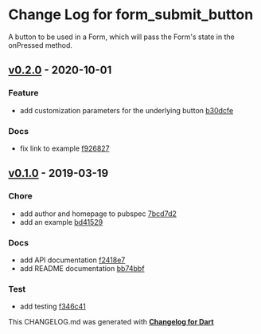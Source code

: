 # Change Log for form_submit_button
A button to be used in a Form, which will pass the Form's state in the onPressed method.

## [v0.2.0](http://github.com/flutterings/form_submit_button/compare/v0.1.0...v0.2.0) - 2020-10-01

### Feature
* add customization parameters for the underlying button [b30dcfe](https://github.com/flutterings/form_submit_button/commit/b30dcfe101b3ee1521d6a16fa9810aaf2111a5ae)

### Docs
* fix link to example [f926827](https://github.com/flutterings/form_submit_button/commit/f926827d65f462bc31b1a885269f004ed9b00c6a)

## [v0.1.0](http://github.com/flutterings/form_submit_button/compare/v0.1.0) - 2019-03-19

### Chore
* add author and homepage to pubspec [7bcd7d2](https://github.com/flutterings/form_submit_button/commit/7bcd7d2d9a0ecc1f37f967959d86a509fab218e2)
* add an example [bd41529](https://github.com/flutterings/form_submit_button/commit/bd41529c949073bf728e4524071d8cc1a9550def)

### Docs
* add API documentation [f2418e7](https://github.com/flutterings/form_submit_button/commit/f2418e79961ca1cab6c54fd81aa27406eded51b0)
* add README documentation [bb74bbf](https://github.com/flutterings/form_submit_button/commit/bb74bbfca11e39b3e8e9e82af7913236a271db99)

### Test
* add testing [f346c41](https://github.com/flutterings/form_submit_button/commit/f346c41c223be02f06d3a17c7ff2fb3eb17990b8)


This CHANGELOG.md was generated with [**Changelog for Dart**](https://pub.dartlang.org/packages/changelog)
